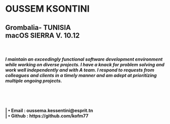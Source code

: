 <h1>OUSSEM KSONTINI</h1>

<h2>Grombalia- TUNISIA  <br>
macOS SIERRA V. 10.12 </h2>

<br>
<p><h5>
I maintain an exceedingly functional software development environment while working on diverse projects.
I have a knack for problem solving and work well independently and with A team. 
I respond to requests from colleagues and clients in a timely manner and am adept at prioritizing multiple ongoing projects.
</h5></p>

<br><br>
<h4>
  | •	Email : oussema.kessentini@esprit.tn<br>
  | •	Github : https://github.com/kofm77
</h4>
